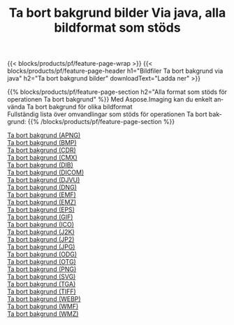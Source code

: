 ﻿---
title: Ta bort bakgrund bilder Via java, alla bildformat som stöds 
weight: 3920
url: /sv/java/remove-background 
lang: sv
langdirlevel: 2
locales: zh-hans,ja,it,ru,de,es,fr,nl,id,lt,pl,pt,vi,tr,ko,zh-hant,ar,hi,th,sv,cs,uk,he
description: Med Aspose.Imaging kan du enkelt Ta bort bakgrund bilder via java
---

{{< blocks/products/pf/feature-page-wrap >}}
{{< blocks/products/pf/feature-page-header h1="Bildfiler Ta bort bakgrund via java" h2="Ta bort bakgrund bilder" downloadText="Ladda ner" >}}


{{% blocks/products/pf/feature-page-section  h2="Alla format som stöds för operationen Ta bort bakgrund" %}}
Med Aspose.Imaging kan du enkelt använda Ta bort bakgrund för olika bildformat
<br/>
Fullständig lista över omvandlingar som stöds för operationen Ta bort bakgrund:
{{% /blocks/products/pf/feature-page-section %}}
<div class="container-fluid productfamilypage bg-gray">
    <div class="convertypes bg-gray agp-content section">
        <div class="container">
		<div class="row other-converters">
		    <div class='col-md-2 other-converter remove-lp remove-rp'><a href="/imaging/sv/java/remove-background/apng" >Ta bort bakgrund (APNG)</a></div><div class='col-md-2 other-converter remove-lp remove-rp'><a href="/imaging/sv/java/remove-background/bmp" >Ta bort bakgrund (BMP)</a></div><div class='col-md-2 other-converter remove-lp remove-rp'><a href="/imaging/sv/java/remove-background/cdr" >Ta bort bakgrund (CDR)</a></div><div class='col-md-2 other-converter remove-lp remove-rp'><a href="/imaging/sv/java/remove-background/cmx" >Ta bort bakgrund (CMX)</a></div><div class='col-md-2 other-converter remove-lp remove-rp'><a href="/imaging/sv/java/remove-background/dib" >Ta bort bakgrund (DIB)</a></div><div class='col-md-2 other-converter remove-lp remove-rp'><a href="/imaging/sv/java/remove-background/dicom" >Ta bort bakgrund (DICOM)</a></div><div class='col-md-2 other-converter remove-lp remove-rp'><a href="/imaging/sv/java/remove-background/djvu" >Ta bort bakgrund (DJVU)</a></div><div class='col-md-2 other-converter remove-lp remove-rp'><a href="/imaging/sv/java/remove-background/dng" >Ta bort bakgrund (DNG)</a></div><div class='col-md-2 other-converter remove-lp remove-rp'><a href="/imaging/sv/java/remove-background/emf" >Ta bort bakgrund (EMF)</a></div><div class='col-md-2 other-converter remove-lp remove-rp'><a href="/imaging/sv/java/remove-background/emz" >Ta bort bakgrund (EMZ)</a></div><div class='col-md-2 other-converter remove-lp remove-rp'><a href="/imaging/sv/java/remove-background/eps" >Ta bort bakgrund (EPS)</a></div><div class='col-md-2 other-converter remove-lp remove-rp'><a href="/imaging/sv/java/remove-background/gif" >Ta bort bakgrund (GIF)</a></div><div class='col-md-2 other-converter remove-lp remove-rp'><a href="/imaging/sv/java/remove-background/ico" >Ta bort bakgrund (ICO)</a></div><div class='col-md-2 other-converter remove-lp remove-rp'><a href="/imaging/sv/java/remove-background/j2k" >Ta bort bakgrund (J2K)</a></div><div class='col-md-2 other-converter remove-lp remove-rp'><a href="/imaging/sv/java/remove-background/jp2" >Ta bort bakgrund (JP2)</a></div><div class='col-md-2 other-converter remove-lp remove-rp'><a href="/imaging/sv/java/remove-background/jpg" >Ta bort bakgrund (JPG)</a></div><div class='col-md-2 other-converter remove-lp remove-rp'><a href="/imaging/sv/java/remove-background/odg" >Ta bort bakgrund (ODG)</a></div><div class='col-md-2 other-converter remove-lp remove-rp'><a href="/imaging/sv/java/remove-background/otg" >Ta bort bakgrund (OTG)</a></div><div class='col-md-2 other-converter remove-lp remove-rp'><a href="/imaging/sv/java/remove-background/png" >Ta bort bakgrund (PNG)</a></div><div class='col-md-2 other-converter remove-lp remove-rp'><a href="/imaging/sv/java/remove-background/svg" >Ta bort bakgrund (SVG)</a></div><div class='col-md-2 other-converter remove-lp remove-rp'><a href="/imaging/sv/java/remove-background/tga" >Ta bort bakgrund (TGA)</a></div><div class='col-md-2 other-converter remove-lp remove-rp'><a href="/imaging/sv/java/remove-background/tiff" >Ta bort bakgrund (TIFF)</a></div><div class='col-md-2 other-converter remove-lp remove-rp'><a href="/imaging/sv/java/remove-background/webp" >Ta bort bakgrund (WEBP)</a></div><div class='col-md-2 other-converter remove-lp remove-rp'><a href="/imaging/sv/java/remove-background/wmf" >Ta bort bakgrund (WMF)</a></div><div class='col-md-2 other-converter remove-lp remove-rp'><a href="/imaging/sv/java/remove-background/wmz" >Ta bort bakgrund (WMZ)</a></div>
                </div>
        </div>
    </div>
</div>
<br/>
